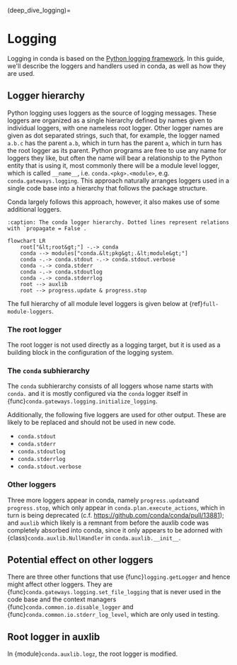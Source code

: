 (deep_dive_logging)=
# Logging

Logging in conda is based on the [Python logging framework](https://docs.python.org/3/library/logging.html).
In this guide, we'll describe the loggers and handlers used in conda, as well as how they are used.

## Logger hierarchy
Python logging uses loggers as the source of logging messages.
These loggers are organized as a single hierarchy defined by names given to individual loggers, with one nameless root logger.
Other logger names are given as dot separated strings, such that, for example, the logger named `a.b.c` has the parent `a.b`, which in turn has the parent `a`, which in turn has the root logger as its parent.
Python programs are free to use any name for loggers they like, but often the name will bear a relationship to the Python entity that is using it, most commonly there will be a module level logger, which is called `__name__`, i.e. `conda.<pkg>.<module>`, e.g. `conda.gateways.logging`.
This approach naturally arranges loggers used in a single code base into a hierarchy that follows the package structure.

Conda largely follows this approach, however, it also makes use of some additional loggers.

```{mermaid}
:caption: The conda logger hierarchy. Dotted lines represent relations with `propagate = False`.

flowchart LR
    root["&lt;root&gt;"] -.-> conda
    conda --> modules["conda.&lt;pkg&gt;.&lt;module&gt;"]
    conda -.-> conda.stdout -.-> conda.stdout.verbose
    conda -.-> conda.stderr
    conda -.-> conda.stdoutlog
    conda -.-> conda.stderrlog
    root --> auxlib
    root --> progress.update & progress.stop
```

The full hierarchy of all module level loggers is given below at {ref}`full-module-loggers`.

### The root logger

The root logger is not used directly as a logging target, but it is used as a building block in the configuration of the logging system.

### The `conda` subhierarchy

The `conda` subhierarchy consists of all loggers whose name starts with `conda.` and it is mostly configured via the `conda` logger itself in {func}`conda.gateways.logging.initialize_logging`.

Additionally, the following five loggers are used for other output.
These are likely to be replaced and should not be used in new code.
- `conda.stdout`
- `conda.stderr`
- `conda.stdoutlog`
- `conda.stderrlog`
- `conda.stdout.verbose`

### Other loggers

Three more loggers appear in conda, namely `progress.update`and `progress.stop`, which only appear in `conda.plan.execute_actions`, which in turn is
being deprecated (c.f. https://github.com/conda/conda/pull/13881); and `auxlib` which likely is a remnant from before the auxlib code was completely
absorbed into conda, since it only appears to be adorned with {class}`conda.auxlib.NullHandler` in `conda.auxlib.__init__`.

## Potential effect on other loggers

There are three other functions that use {func}`logging.getLogger` and hence might affect other loggers. They are {func}`conda.gateways.logging.set_file_logging` that is never used in the code base and the context managers {func}`conda.common.io.disable_logger` and {func}`conda.common.io.stderr_log_level`, which are only used in testing.

## Root logger in auxlib

In {module}`conda.auxlib.logz`, the root logger is modified.
